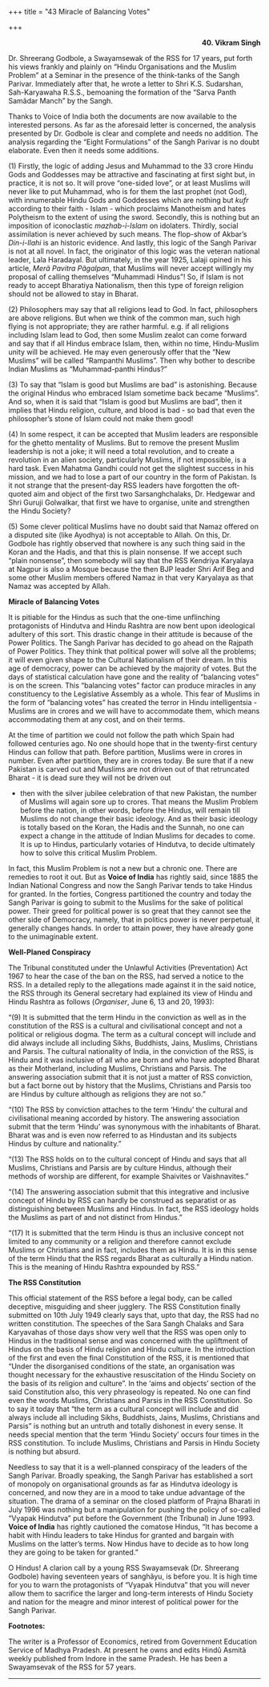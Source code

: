 +++
title = "43  Miracle of Balancing Votes"

+++
<div align="right">

**40. Vikram Singh**

</div>

Dr. Shreerang Godbole, a Swayamsewak of the RSS for 17 years, put forth
his views frankly and plainly on “Hindu Organisations and the Muslim
Problem” at a Seminar in the presence of the think-tanks of the Sangh
Parivar. Immediately after that, he wrote a letter to Shri K.S.
Sudarshan, Sah-Karyawaha R.S.S., bemoaning the formation of the “Sarva
Panth Samãdar Manch” by the Sangh.

Thanks to Voice of India both the documents are now available to the
interested persons. As far as the aforesaid letter is concerned, the
analysis presented by Dr. Godbole is clear and complete and needs no
addition. The analysis regarding the “Eight Formulations” of the Sangh
Parivar is no doubt elaborate. Even then it needs some additions.

\(1\) Firstly, the logic of adding Jesus and Muhammad to the 33 crore
Hindu Gods and Goddesses may be attractive and fascinating at first
sight but, in practice, it is not so. It will prove “one-sided love”, or
at least Muslims will never like to put Muhammad, who is for them the
last prophet (not God), with innumerable Hindu Gods and Goddesses which
are nothing but *kufr* according to their faith - Islam - which
proclaims Manotheism and hates Polytheism to the extent of using the
sword. Secondly, this is nothing but an imposition of iconoclastic
*mazhab-i-Islam* on idolaters. Thirdly, social assimilation is never
achieved by such means. The flop-show of Akbar’s *Din-i-Ilahi* is an
historic evidence. And lastly, this logic of the Sangh Parivar is not at
all novel. In fact, the originator of this logic was the veteran
national leader, Lala Haradayal. But ultimately, in the year 1925,
Lalaji opined in his article, *Merã Pavitra Pãgalpan*, that Muslims will
never accept willingly my proposal of calling themselves “Muhammadi
Hindus”! So, if Islam is not ready to accept Bharatiya Nationalism, then
this type of foreign religion should not be allowed to stay in Bharat.

\(2\) Philosophers may say that all religions lead to God. In fact,
philosophers are above religions. But when we think of the common man,
such high flying is not appropriate; they are rather harmful. e.g. if
all religions including Islam lead to God, then some Muslim zealot can
come forward and say that if all Hindus embrace Islam, then, within no
time, Hindu-Muslim unity will be achieved. He may even generously offer
that the “New Muslims” will be called “Rampanthi Muslims”. Then why
bother to describe Indian Muslims as “Muhammad-panthi Hindus?”

\(3\) To say that “Islam is good but Muslims are bad” is astonishing.
Because the original Hindus who embraced Islam sometime back became
“Muslims”. And so, when it is said that “Islam is good but Muslims are
bad”, then it implies that Hindu religion, culture, and blood is bad -
so bad that even the philosopher’s stone of Islam could not make them
good!

\(4\) In some respect, it can be accepted that Muslim leaders are
responsible for the ghetto mentality of Muslims. But to remove the
present Muslim leadership is not a joke; it will need a total
revolution, and to create a revolution in an alien society, particularly
Muslims, if not impossible, is a hard task. Even Mahatma Gandhi could
not get the slightest success in his mission, and we had to lose a part
of our country in the form of Pakistan. Is it not strange that the
present-day RSS leaders have forgotten the oft-quoted aim and object of
the first two Sarsanghchalaks, Dr. Hedgewar and Shri Guruji Golwalkar,
that first we have to organise, unite and strengthen the Hindu Society?

\(5\) Some clever political Muslims have no doubt said that Namaz
offered on a disputed site (like Ayodhya) is not acceptable to Allah. On
this, Dr. Godbole has rightly observed that nowhere is any such thing
said in the Koran and the Hadis, and that this is plain nonsense. If we
accept such “plain nonsense”, then somebody will say that the RSS
Kendriya Karyalaya at Nagpur is also a Mosque because the then BJP
leader Shri Arif Beg and some other Muslim members offered Namaz in that
very Karyalaya as that Namaz was accepted by Allah.  
 

**Miracle of Balancing Votes**

It is pitiable for the Hindus as such that the one-time unflinching
protagonists of Hindutva and Hindu Rashtra are now bent upon ideological
adultery of this sort. This drastic change in their attitude is because
of the Power Politics. The Sangh Parivar has decided to go ahead on the
Rajpath of Power Politics. They think that political power will solve
all the problems; it will even given shape to the Cultural Nationalism
of their dream. In this age of democracy, power can be achieved by the
majority of votes. But the days of statistical calculation have gone and
the reality of “balancing votes” is on the screen. This “balancing
votes” factor can produce miracles in any constituency to the
Legislative Assembly as a whole. This fear of Muslims in the form of
“balancing votes” has created the terror in Hindu intelligentsia -
Muslims are in crores and we will have to accommodate them, which means
accommodating them at any cost, and on their terms.

At the time of partition we could not follow the path which Spain had
followed centuries ago. No one should hope that in the twenty-first
century Hindus can follow that path. Before partition, Muslims were in
crores in number. Even after partition, they are in crores today. Be
sure that if a new Pakistan is carved out and Muslims are not driven out
of that retruncated Bharat - it is dead sure they will not be driven out
- then with the silver jubilee celebration of that new Pakistan, the
number of Muslims will again sore up to crores. That means the Muslim
Problem before the nation, in other words, before the Hindus, will
remain till Muslims do not change their basic ideology. And as their
basic ideology is totally based on the Koran, the Hadis and the Sunnah,
no one can expect a change in the attitude of Indian Muslims for decades
to come. It is up to Hindus, particularly votaries of Hindutva, to
decide ultimately how to solve this critical Muslim Problem.

In fact, this Muslim Problem is not a new but a chronic one. There are
remedies to root it out. But as **Voice of India** has rightly said,
since 1885 the Indian National Congress and now the Sangh Parivar tends
to take Hindus for granted. In the forties, Congress partitioned the
country and today the Sangh Parivar is going to submit to the Muslims
for the sake of political power. Their greed for political power is so
great that they cannot see the other side of Democracy, namely, that in
politics power is never perpetual, it generally changes hands. In order
to attain power, they have already gone to the unimaginable extent.  
 

**Well-Planed Conspiracy**

The Tribunal constituted under the Unlawful Activities (Preventation)
Act 1967 to hear the case of the ban on the RSS, had served a notice to
the RSS. In a detailed reply to the allegations made against it in the
said notice, the RSS through its General secretary had explained its
view of Hindu and Hindu Rashtra as follows (*Organiser*, June 6, 13 and
20, 1993):

“(9) It is submitted that the term Hindu in the conviction as well as in
the constitution of the RSS is a cultural and civilisational concept and
not a political or religious dogma. The term as a cultural concept will
include and did always include all including Sikhs, Buddhists, Jains,
Muslims, Christians and Parsis. The cultural nationality of India, in
the conviction of the RSS, is Hindu and it was inclusive of all who are
born and who have adopted Bharat as their Motherland, including Muslims,
Christians and Parsis. The answering association submit that it is not
just a matter of RSS conviction, but a fact borne out by history that
the Muslims, Christians and Parsis too are Hindus by culture although as
religions they are not so.”

“(10) The RSS by conviction attaches to the term ‘Hindu’ the cultural
and civilisational meaning accorded by history. The answering
association submit that the term ‘Hindu’ was synonymous with the
inhabitants of Bharat. Bharat was and is even now referred to as
Hindustan and its subjects Hindus by culture and nationality.”

“(13) The RSS holds on to the cultural concept of Hindu and says that
all Muslims, Christians and Parsis are by culture Hindus, although their
methods of worship are different, for example Shaivites or
Vaishnavites.”

“(14) The answering association submit that this integrative and
inclusive concept of Hindu by RSS can hardly be construed as separatist
or as distinguishing between Muslims and Hindus. In fact, the RSS
ideology holds the Muslims as part of and not distinct from Hindus.”

“(17) It is submitted that the term Hindu is thus an inclusive concept
not limited to any community or a religion and therefore cannot exclude
Muslims or Christians and in fact, includes them as Hindu. It is in this
sense of the term Hindu that the RSS regards Bharat as culturally a
Hindu nation. This is the meaning of Hindu Rashtra expounded by RSS.”  
 

**The RSS Constitution**

This official statement of the RSS before a legal body, can be called
deceptive, misguiding and sheer jugglery. The RSS Constitution finally
submitted on 10th July 1949 clearly says that, upto that day, the RSS
had no written constitution. The speeches of the Sara Sangh Chalaks and
Sara Karyavahas of those days show very well that the RSS was open only
to Hindus in the traditional sense and was concerned with the upliftment
of Hindus on the basis of Hindu religion and Hindu culture. In the
introduction of the first and even the final Constitution of the RSS, it
is mentioned that “Under the disorganised conditions of the state, an
organisation was thought necessary for the exhaustive resuscitation of
the Hindu Society on the basis of its religion and culture”. In the
‘aims and objects’ section of the said Constitution also, this very
phraseology is repeated. No one can find even the words Muslims,
Christians and Parsis in the RSS Constitution. So to say it today that
“the term as a cultural concept will include and did always include all
including Sikhs, Buddhists, Jains, Muslims, Christians and Parsis” is
nothing but an untruth and totally dishonest in every sense. It needs
special mention that the term ‘Hindu Society’ occurs four times in the
RSS constitution. To include Muslims, Christians and Parsis in Hindu
Society is nothing but absurd.

Needless to say that it is a well-planned conspiracy of the leaders of
the Sangh Parivar. Broadly speaking, the Sangh Parivar has established a
sort of monopoly on organisational grounds as far as Hindutva ideology
is concerned, and now they are in a mood to take undue advantage of the
situation. The drama of a seminar on the closed platform of Prajna
Bharati in July 1996 was nothing but a manipulation for pushing the
policy of so-called “Vyapak Hindutva” put before the Government (the
Tribunal) in June 1993. **Voice of India** has rightly cautioned the
comatose Hindus, “It has become a habit with Hindu leaders to take
Hindus for granted and bargain with Muslims on the latter’s terms. Now
Hindus have to decide as to how long they are going to be taken for
granted.”

O Hindus! A clarion call by a young RSS Swayamsevak (Dr. Shreerang
Godbole) having seventeen years of sanghãyu, is before you. It is high
time for you to warn the protagonists of “Vyapak Hindutva” that you will
never allow them to sacrifice the larger and long-term interests of
Hindu Society and nation for the meagre and minor interest of political
power for the Sangh Parivar.  
 

**Footnotes:**

The writer is a Professor of Economics, retired from Government
Education Service of Madhya Pradesh. At present he owns and edits Hindû
Asmitã weekly published from Indore in the same Pradesh. He has been a
Swayamsevak of the RSS for 57 years.  
 

------------------------------------------------------------------------


